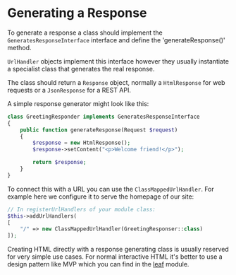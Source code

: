 Generating a Response
=====================

To generate a response a class should implement the `GeneratesResponseInterface` interface and define the
'generateResponse()' method.

`UrlHandler` objects implement this interface however they usually instantiate a specialist class that generates
the real response.

The class should return a `Response` object, normally a `HtmlResponse` for web requests or a `JsonResponse` for a
REST API.

A simple response generator might look like this:

``` php
class GreetingResponder implements GeneratesResponseInterface
{
    public function generateResponse(Request $request)
    {
        $response = new HtmlResponse();
        $response->setContent("<p>Welcome friend!</p>");

        return $response;
    }
}
```

To connect this with a URL you can use the `ClassMappedUrlHandler`. For example here we configure it to
serve the homepage of our site:

``` php
// In registerUrlHandlers of your module class:
$this->addUrlHandlers(
[
    "/" => new ClassMappedUrlHandler(GreetingResponser::class)
]);
```

Creating HTML directly with a response generating class is usually reserved for very simple use cases. For normal
interactive HTML it's better to use a design pattern like MVP which you can find in the [leaf](/manual/module.leaf/)
module.

